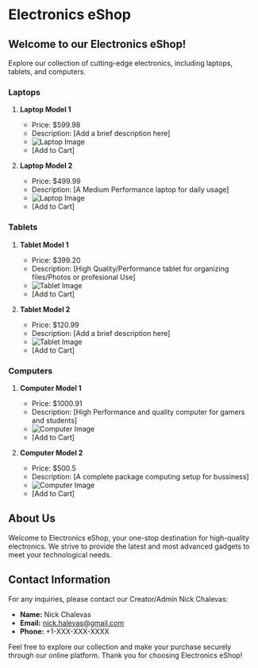# Electronics eShop

## Welcome to our Electronics eShop!

Explore our collection of cutting-edge electronics, including laptops, tablets, and computers.

### Laptops

1. **Laptop Model 1**
   - Price: $599.98
   - Description: [Add a brief description here]
   - ![Laptop Image](link_to_image1.jpg](https://cdn.thewirecutter.com/wp-content/media/2023/06/laptops-2048px-5607.jpg?auto=webp&quality=75&crop=1.91:1&width=1200))
   - [Add to Cart]

2. **Laptop Model 2**
   - Price: $499.99
   - Description: [A Medium Performance laptop for daily usage]
   - ![Laptop Image](link_to_image2.jpg)
   - [Add to Cart]

### Tablets

1. **Tablet Model 1**
   - Price: $399.20
   - Description: [High Quality/Performance tablet for organizing files/Photos or profesional Use]
   - ![Tablet Image](link_to_image3.jpg)
   - [Add to Cart]

2. **Tablet Model 2**
   - Price: $120.99
   - Description: [Add a brief description here]
   - ![Tablet Image](link_to_image4.jpg)
   - [Add to Cart]

### Computers

1. **Computer Model 1**
   - Price: $1000.91
   - Description: [High Performance and quality computer for gamers and students]
   - ![Computer Image](link_to_image5.jpg)
   - [Add to Cart]

2. **Computer Model 2**
   - Price: $500.5
   - Description: [A complete package computing setup for bussiness]
   - ![Computer Image](link_to_image6.jpg)
   - [Add to Cart]

## About Us

Welcome to Electronics eShop, your one-stop destination for high-quality electronics. We strive to provide the latest and most advanced gadgets to meet your technological needs.

## Contact Information

For any inquiries, please contact our Creator/Admin Nick Chalevas:

- **Name:** Nick Chalevas
- **Email:** nick.halevas@gmail.com
- **Phone:** +1-XXX-XXX-XXXX

Feel free to explore our collection and make your purchase securely through our online platform. Thank you for choosing Electronics eShop!
